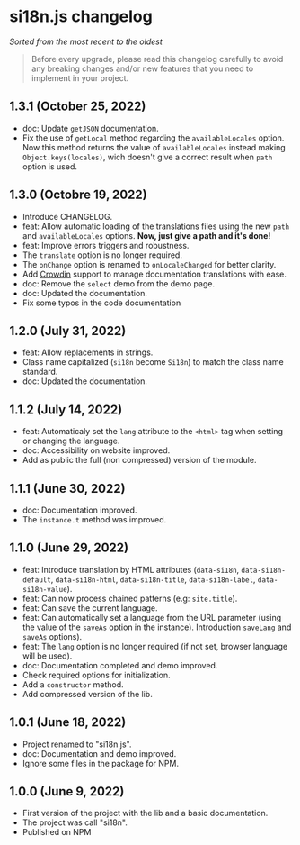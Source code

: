 # si18n.js changelog

*Sorted from the most recent to the oldest*

> Before every upgrade, please read this changelog carefully to avoid any
> breaking changes and/or new features that you need to implement in your
> project.

## 1.3.1 (October 25, 2022)

- doc: Update `getJSON` documentation.
- Fix the use of `getLocal` method regarding the `availableLocales` option.
  Now this method returns the value of `availableLocales` instead making
  `Object.keys(locales)`, wich doesn't give a correct result when `path`
  option is used.

## 1.3.0 (Octobre 19, 2022)

- Introduce CHANGELOG.
- feat: Allow automatic loading of the translations files using the new `path`
  and `availableLocales` options. **Now, just give a path and it's done!**
- feat: Improve errors triggers and robustness.
- The `translate` option is no longer required.
- The `onChange` option is renamed to `onLocaleChanged` for better clarity.
- Add [Crowdin](https://crowdin.com/) support to manage documentation
  translations with ease.
- doc: Remove the `select` demo from the demo page.
- doc: Updated the documentation.
- Fix some typos in the code documentation

## 1.2.0 (July 31, 2022)

- feat: Allow replacements in strings.
- Class name capitalized (`si18n` become `Si18n`) to match the class
  name standard.
- doc: Updated the documentation.

## 1.1.2 (July 14, 2022)

- feat: Automaticaly set the `lang` attribute to the `<html>` tag when setting
  or changing the language.
- doc: Accessibility on website improved.
- Add as public the full (non compressed) version of the module.

## 1.1.1 (June 30, 2022)

- doc: Documentation improved.
- The `instance.t` method was improved.

## 1.1.0 (June 29, 2022)

- feat: Introduce translation by HTML attributes (`data-si18n`,
  `data-si18n-default`, `data-si18n-html`, `data-si18n-title`,
  `data-si18n-label`, `data-si18n-value`).
- feat: Can now process chained patterns (e.g: `site.title`).
- feat: Can save the current language.
- feat: Can automatically set a language from the URL parameter (using the
  value of the `saveAs` option in the instance). Introduction `saveLang` and
  `saveAs` options).
- feat: The `lang` option is no longer required (if not set, browser language
  will be used).
- doc: Documentation completed and demo improved.
- Check required options for initialization.
- Add a `constructor` method.
- Add compressed version of the lib.

## 1.0.1 (June 18, 2022)

- Project renamed to "si18n.js".
- doc: Documentation and demo improved.
- Ignore some files in the package for NPM.

## 1.0.0 (June 9, 2022)

- First version of the project  with the lib and a basic documentation.
- The project was call "si18n".
- Published on NPM
